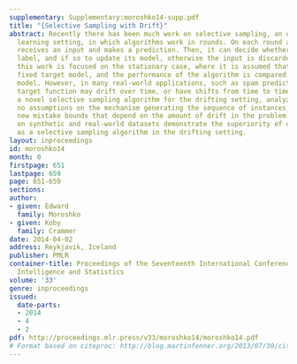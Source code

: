 ```yaml
---
supplementary: Supplementary:moroshko14-supp.pdf
title: "{Selective Sampling with Drift}"
abstract: Recently there has been much work on selective sampling, an online active
  learning setting, in which algorithms work in rounds. On each round an algorithm
  receives an input and makes a prediction. Then, it can decide whether to query a
  label, and if so to update its model, otherwise the input is discarded. Most of
  this work is focused on the stationary case, where it is assumed that there is a
  fixed target model, and the performance of the algorithm is compared to a fixed
  model. However, in many real-world applications, such as spam prediction, the best
  target function may drift over time, or have shifts from time to time. We develop
  a novel selective sampling algorithm for the drifting setting, analyze it under
  no assumptions on the mechanism generating the sequence of instances, and derive
  new mistake bounds that depend on the amount of drift in the problem. Simulations
  on synthetic and real-world datasets demonstrate the superiority of our algorithms
  as a selective sampling algorithm in the drifting setting.
layout: inproceedings
id: moroshko14
month: 0
firstpage: 651
lastpage: 659
page: 651-659
sections: 
author:
- given: Edward
  family: Moroshko
- given: Koby
  family: Crammer
date: 2014-04-02
address: Reykjavik, Iceland
publisher: PMLR
container-title: Proceedings of the Seventeenth International Conference on Artificial
  Intelligence and Statistics
volume: '33'
genre: inproceedings
issued:
  date-parts:
  - 2014
  - 4
  - 2
pdf: http://proceedings.mlr.press/v33/moroshko14/moroshko14.pdf
# Format based on citeproc: http://blog.martinfenner.org/2013/07/30/citeproc-yaml-for-bibliographies/
---
```


